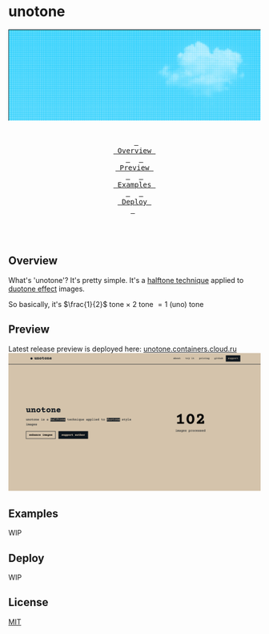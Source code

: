 # unotone

<div align = center><img src="assets/banner.png"><br><br>

&ensp;[<kbd> <br> Overview <br> </kbd>](#overview)&ensp;
&ensp;[<kbd> <br> Preview <br> </kbd>](#preview)&ensp;
&ensp;[<kbd> <br> Examples <br> </kbd>](#examples)&ensp;
&ensp;[<kbd> <br> Deploy <br> </kbd>](#deploy)&ensp;
<br><br><br><br></div>

## Overview

What's 'unotone'? It's pretty simple. It's a [halftone technique](https://en.wikipedia.org/wiki/Halftone) applied to [duotone effect](https://www.geeksforgeeks.org/what-is-duotone-effect) images.

So basically, it's $\frac{1}{2}$ tone $\times$ 2 tone $= 1$ (uno) tone

## Preview
Latest release preview is deployed here: [unotone.containers.cloud.ru](https://unotone.containers.cloud.ru)
<img src="assets/interface.png">

## Examples
WIP

## Deploy
WIP

## License
[MIT](https://choosealicense.com/licenses/mit/)
